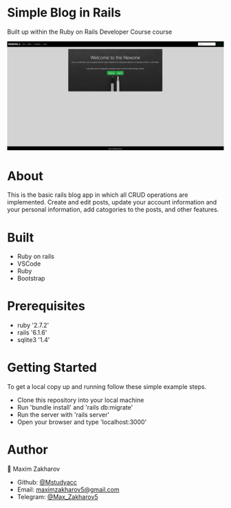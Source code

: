 # Simple Blog in Rails

Built up within the Ruby on Rails Developer Course
course  

![screenshot](/app/assets/images/preview.png)

# About
This is the basic rails blog app in which all CRUD operations are implemented. Create and edit posts, update your account information and your personal information, add catogories to the posts, and other features. 

# Built
- Ruby on rails
- VSCode
- Ruby
- Bootstrap

# Prerequisites
- ruby '2.7.2'
- rails '6.1.6'
- sqlite3 '1.4'

# Getting Started
To get a local copy up and running follow these simple example steps.

- Clone this repository into your local machine
- Run 'bundle install' and 'rails db:migrate'
- Run the server with 'rails server'
- Open your browser and type 'localhost:3000'

# Author

👤 Maxim Zakharov

- Github: [@Mstudyacc](https://github.com/Mstudyacc)
- Email: maximzakharov5@gmail.com
- Telegram: [@Max_Zakharov5](https://tlgg.ru/@Max_Zakharov5)